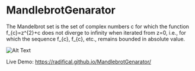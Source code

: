 # MandlebrotGenarator

The Mandelbrot set is the set of complex numbers c for which the function  f_{c}=z^{2}+c does not diverge to infinity when iterated from z=0, i.e., for which the sequence f_{c}, f_{c}, etc., remains bounded in absolute value.

![Alt Text](https://media.giphy.com/media/93VRypoWhaJ6ZMX8U0/giphy.gif)

Live Demo: https://radifical.github.io/MandlebrotGenarator/
